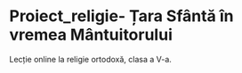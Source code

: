 # Proiect_religie- Țara Sfântă în vremea Mântuitorului
Lecție online la religie ortodoxă, clasa a V-a.
